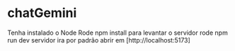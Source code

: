 # chatGemini

Tenha instalado o Node
Rode npm install
para levantar o servidor rode npm run dev
servidor ira por padrão abrir em [http://localhost:5173]
